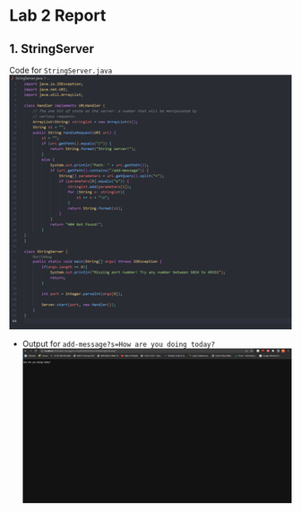 # Lab 2 Report

## 1. StringServer
Code for `StringServer.java` <br />
![Code for StringServer.java](stringserver_code.png) 

- Output for `add-message?s=How are you doing today?`
![How are you doing today?](stringserver_output1.png) 


